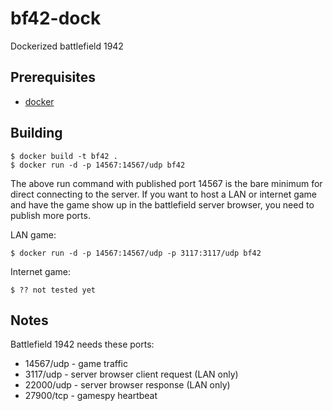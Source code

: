 bf42-dock
===

Dockerized battlefield 1942


Prerequisites
---

* [docker](https://docker.com/)


Building
---

    $ docker build -t bf42 .
    $ docker run -d -p 14567:14567/udp bf42
    
The above run command with published port 14567 is the bare minimum for direct connecting to the server. If you want to host a LAN or internet game and have the game show up in the battlefield server browser, you need to publish more ports.

LAN game:

    $ docker run -d -p 14567:14567/udp -p 3117:3117/udp bf42
    
Internet game:

    $ ?? not tested yet


Notes
---

Battlefield 1942 needs these ports:

* 14567/udp - game traffic
* 3117/udp  - server browser client request (LAN only)
* 22000/udp - server browser response (LAN only)
* 27900/tcp - gamespy heartbeat


